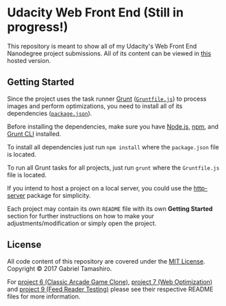 # Udacity Web Front End (Still in progress!)

This repository is meant to show all of my Udacity's Web Front End Nanodegree project submissions. All of its content can be viewed in [this](https://riusuky.github.io/udacity-web-front-end/) hosted version.

## Getting Started

Since the project uses the task runner [Grunt](https://gruntjs.com) ([`Gruntfile.js`](Gruntfile.js)) to process images and perform optimizations, you need to install all of its dependencies ([`package.json`](package.json)).

Before installing the dependencies, make sure you have [Node.js](https://nodejs.org/en/), [npm](https://www.npmjs.com/), and [Grunt CLI](https://gruntjs.com/getting-started) installed.

To install all dependencies just run `npm install` where the `package.json` file is located.

To run all Grunt tasks for all projects, just run `grunt` where the `Gruntfile.js` file is located.

If you intend to host a project on a local server, you could use the [http-server](https://www.npmjs.com/package/http-server) package for simplicity.

Each project may contain its own `README` file with its own **Getting Started** section for further instructions on how to make your adjustments/modification or simply open the project.

## License

All code content of this repository are covered under the [MIT License](https://opensource.org/licenses/MIT). Copyright © 2017 Gabriel Tamashiro.

For [project 6 (Classic Arcade Game Clone)](/6.Classic_Arcade_Game_Clone), [project 7 (Web Optimization)](/7.Website_Optimization) and [project 9 (Feed Reader Testing)](/9.Feed_Reader_Testing) please see their respective README files for more information.

